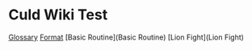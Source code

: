 # Culd Wiki Test
[Glossary](Glossary)
[Format](Format)
[Basic Routine](Basic Routine)
[Lion Fight](Lion Fight)